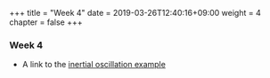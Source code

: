 +++
title = "Week 4"
date = 2019-03-26T12:40:16+09:00
weight = 4
chapter = false
+++

### Week 4

+ A link to the [inertial oscillation example](https://colab.research.google.com/drive/1JjXQBA40Yk2LrOdk71dRa4wVX315H0LN)
